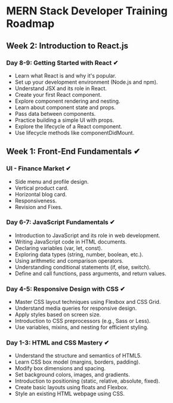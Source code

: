 # MERN Stack Developer Training Roadmap

## Week 2: Introduction to React.js

### Day 8-9: Getting Started with React ✔

- Learn what React is and why it's popular.
- Set up your development environment (Node.js and npm).
- Understand JSX and its role in React.
- Create your first React component.
- Explore component rendering and nesting.
- Learn about component state and props.
- Pass data between components.
- Practice building a simple UI with props.
- Explore the lifecycle of a React component.
- Use lifecycle methods like componentDidMount.

## Week 1: Front-End Fundamentals ✔

### UI - Finance Market ✔

- Side menu and profile design.
- Vertical product card.
- Horizontal blog card.
- Responsiveness.
- Revision and Fixes.

### Day 6-7: JavaScript Fundamentals ✔

- Introduction to JavaScript and its role in web development.
- Writing JavaScript code in HTML documents.
- Declaring variables (var, let, const).
- Exploring data types (string, number, boolean, etc.).
- Using arithmetic and comparison operators.
- Understanding conditional statements (if, else, switch).
- Define and call functions, pass arguments, and return values.

### Day 4-5: Responsive Design with CSS ✔

- Master CSS layout techniques using Flexbox and CSS Grid.
- Understand media queries for responsive design.
- Apply styles based on screen size.
- Introduction to CSS preprocessors (e.g., Sass or Less).
- Use variables, mixins, and nesting for efficient styling.

### Day 1-3: HTML and CSS Mastery ✔

- Understand the structure and semantics of HTML5.
- Learn CSS box model (margins, borders, padding).
- Modify box dimensions and spacing.
- Set background colors, images, and gradients.
- Introduction to positioning (static, relative, absolute, fixed).
- Create basic layouts using floats and Flexbox.
- Style an existing HTML webpage using CSS.
